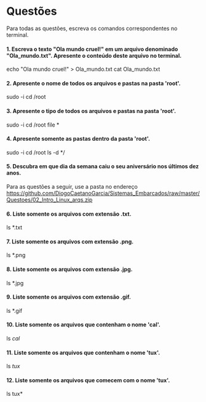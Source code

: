 # Questões

Para todas as questões, escreva os comandos correspondentes no terminal.

#### 1. Escreva o texto "Ola mundo cruel!" em um arquivo denominado "Ola_mundo.txt". Apresente o conteúdo deste arquivo no terminal.
  
  echo "Ola mundo cruel!" > Ola_mundo.txt
  cat Ola_mundo.txt

#### 2. Apresente o nome de todos os arquivos e pastas na pasta 'root'.

  sudo -i
  cd /root

#### 3. Apresente o tipo de todos os arquivos e pastas na pasta 'root'.

  sudo -i
  cd /root
  file *

#### 4. Apresente somente as pastas dentro da pasta 'root'.

  sudo -i
  cd /root
  ls -d */
  
#### 5. Descubra em que dia da semana caiu o seu aniversário nos últimos dez anos.

  

Para as questões a seguir, use a pasta no endereço https://github.com/DiogoCaetanoGarcia/Sistemas_Embarcados/raw/master/Questoes/02_Intro_Linux_arqs.zip

#### 6. Liste somente os arquivos com extensão .txt.

  ls *.txt

#### 7. Liste somente os arquivos com extensão .png.

  ls *.png

#### 8. Liste somente os arquivos com extensão .jpg.

  ls *.jpg

#### 9. Liste somente os arquivos com extensão .gif.

  ls *.gif

#### 10. Liste somente os arquivos que contenham o nome 'cal'.

  ls *cal*

#### 11. Liste somente os arquivos que contenham o nome 'tux'.

  ls *tux*

#### 12. Liste somente os arquivos que comecem com o nome 'tux'.

  ls tux*